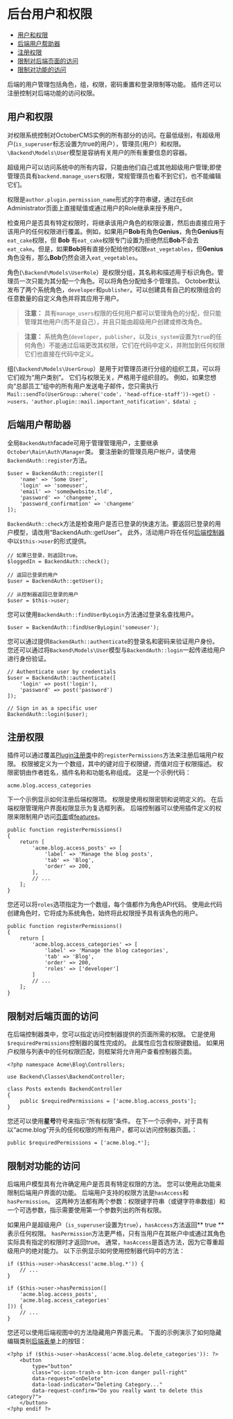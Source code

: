 # 后台用户和权限

- [用户和权限](#users-and-permissions)
- [后端用户帮助器](#backend-auth-facade)
- [注册权限](#permission-registration)
- [限制对后端页面的访问](#page-access)
- [限制对功能的访问](#features)

后端的用户管理包括角色，组，权限，密码重置和登录限制等功能。 插件还可以注册控制对后端功能的访问权限。

<a name="users-and-permissions"></a>
## 用户和权限

对权限系统控制对OctoberCMS实例的所有部分的访问。在最低级别，有超级用户(`is_superuser`标志设置为true的用户），管理员(用户）和权限。 `\Backend\Models\User`模型是容纳有关用户的所有重要信息的容器。

超级用户可以访问系统中的所有内容，只能由他们自己或其他超级用户管理;即使管理员具有`backend.manage_users`权限，常规管理员也看不到它们，也不能编辑它们。

权限是`author.plugin.permission_name`形式的字符串键，通过在Edit Administrator页面上直接赋值或通过用户的Role继承来授予用户。

检查用户是否具有特定权限时，将继承该用户角色的权限设置，然后由直接应用于该用户的任何权限进行覆盖。例如，如果用户**Bob**有角色**Genius**，角色**Genius**有`eat_cake`权限，但 **Bob** 有`eat_cake`权限专门设置为拒绝然后**Bob**不会去`eat_cake`。但是，如果**Bob**拥有直接分配给他的权限`eat_vegetables`，但**Genius**角色没有，那么**Bob**仍然会进入`eat_vegetables`。

角色(`\Backend\Models\UserRole`）是权限分组，其名称和描述用于标识角色。管理员一次只能为其分配一个角色。可以将角色分配给多个管理员。 October默认发布了两个系统角色，`developer`和`publisher`。可以创建具有自己的权限组合的任意数量的自定义角色并将其应用于用户。

> **注意：** 具有`manage_users`权限的任何用户都可以管理角色的分配，但只能管理其他用户(而不是自己），并且只能由超级用户创建或修改角色。

> **注意：** 系统角色(`developer`，`publisher`，以及`is_system`设置为`true`的任何角色）不能通过后端更改其权限，它们在代码中定义，并附加到任何权限 它们也直接在代码中定义。

组(`\Backend\Models\UserGroup`）是用于对管理员进行分组的组织工具，可以将它们视为“用户类别”。 它们与权限无关，严格用于组织目的。 例如，如果您想向“总部员工”组中的所有用户发送电子邮件，您只需执行`Mail::sendTo(UserGroup::where('code'，'head-office-staff'）)->get(）->users，'author.plugin::mail.important_notification'，$data）;`

<a name="backend-auth-facade"></a>
## 后端用户帮助器

全局`BackendAuth`facade可用于管理管理用户，主要继承`October\Rain\Auth\Manager`类。 要注册新的管理员用户帐户，请使用`BackendAuth::register`方法。

    $user = BackendAuth::register([
        'name' => 'Some User',
        'login' => 'someuser',
        'email' => 'some@website.tld',
        'password' => 'changeme',
        'password_confirmation' => 'changeme'
    ]);

`BackendAuth::check`方法是检查用户是否已登录的快速方法。要返回已登录的用户模型，请改用“BackendAuth::getUser”。 此外，活动用户将在任何[后端控制器](../backend/controllers-ajax)中以`$this->user`的形式提供。

    // 如果已登录，则返回true。
    $loggedIn = BackendAuth::check();

    // 返回已登录的用户
    $user = BackendAuth::getUser();

    // 从控制器返回已登录的用户
    $user = $this->user;

您可以使用`BackendAuth::findUserByLogin`方法通过登录名查找用户。

    $user = BackendAuth::findUserByLogin('someuser');

您可以通过提供`BackendAuth::authenticate`的登录名和密码来验证用户身份。 您还可以通过将`Backend\Models\User`模型与`BackendAuth::login`一起传递给用户进行身份验证。

    // Authenticate user by credentials
    $user = BackendAuth::authenticate([
        'login' => post('login'),
        'password' => post('password')
    ]);

    // Sign in as a specific user
    BackendAuth::login($user);

<a name="permission-registration"></a>
## 注册权限

插件可以通过覆盖[Plugin注册类](../plugin/registration#registration-file)中的`registerPermissions`方法来注册后端用户权限。 权限被定义为一个数组，其中的键对应于权限键，而值对应于权限描述。 权限密钥由作者姓名，插件名称和功能名称组成。 这是一个示例代码：

    acme.blog.access_categories

下一个示例显示如何注册后端权限项。 权限是使用权限密钥和说明定义的。 在后端权限管理用户界面权限显示为复选框列表。 后端控制器可以使用插件定义的权限来限制用户访问[页面](#page-access)或[features](#features)。

    public function registerPermissions()
    {
        return [
            'acme.blog.access_posts' => [
                'label' => 'Manage the blog posts',
                'tab' => 'Blog',
                'order' => 200,
            ],
            // ...
        ];
    }

您还可以将`roles`选项指定为一个数组，每个值都作为角色API代码。 使用此代码创建角色时，它将成为系统角色，始终将此权限授予具有该角色的用户。

    public function registerPermissions()
    {
        return [
            'acme.blog.access_categories' => [
                'label' => 'Manage the blog categories',
                'tab' => 'Blog',
                'order' => 200,
                'roles' => ['developer']
            ]
            // ...
        ];
    }

<a name="page-access"></a>
## 限制对后端页面的访问

在后端控制器类中，您可以指定访问控制器提供的页面所需的权限。 它是使用`$requiredPermissions`控制器的属性完成的。 此属性应包含权限键数组。 如果用户权限与列表中的任何权限匹配，则框架将允许用户查看控制器页面。

    <?php namespace Acme\Blog\Controllers;

    use Backend\Classes\BackendController;

    class Posts extends BackendController
    {
        public $requiredPermissions = ['acme.blog.access_posts'];
    }

您还可以使用**星号**符号来指示“所有权限”条件。 在下一个示例中，对于具有以“acme.blog”开头的任何权限的所有用户，都可以访问控制器页面。：

    public $requiredPermissions = ['acme.blog.*'];

<a name="features"></a>
## 限制对功能的访问

后端用户模型具有允许确定用户是否具有特定权限的方法。 您可以使用此功能来限制后端用户界面的功能。 后端用户支持的权限方法是`hasAccess`和`hasPermission`。 这两种方法都有两个参数：权限键字符串（或键字符串数组）和一个可选参数，指示需要使用第一个参数列出的所有权限。

如果用户是超级用户（`is_superuser`设置为`true`），`hasAccess`方法返回** true **表示任何权限。 `hasPermission`方法更严格，只有当用户在其帐户中或通过其角色实际具有指定的权限时才返回true。 通常，`hasAccess`是首选方法，因为它尊重超级用户的绝对能力。 以下示例显示如何使用控制器代码中的方法：

    if ($this->user->hasAccess('acme.blog.*')) {
        // ...
    }

    if ($this->user->hasPermission([
        'acme.blog.access_posts',
        'acme.blog.access_categories'
    ])) {
        // ...
    }

您还可以使用后端视图中的方法隐藏用户界面元素。 下面的示例演示了如何隐藏编辑类别[后端表单](forms)上的按钮：

    <?php if ($this->user->hasAccess('acme.blog.delete_categories')): ?>
        <button
            type="button"
            class="oc-icon-trash-o btn-icon danger pull-right"
            data-request="onDelete"
            data-load-indicator="Deleting Category..."
            data-request-confirm="Do you really want to delete this category?">
        </button>
    <?php endif ?>
